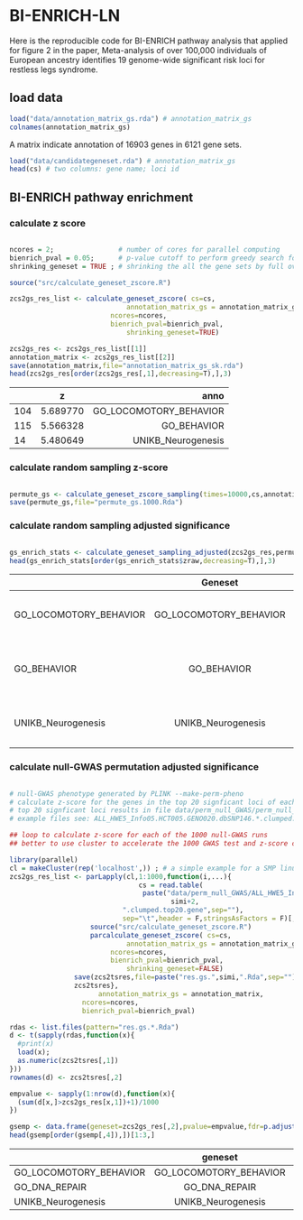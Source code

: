 # BI-ENRICH-LN

Here is the reproducible code for BI-ENRICH pathway analysis that applied for figure 2 in the paper, Meta-analysis of over 100,000 individuals of European ancestry identifies 19 genome-wide significant risk loci for restless legs syndrome. 

## load data

```r
load("data/annotation_matrix_gs.rda") # annotation_matrix_gs
colnames(annotation_matrix_gs)
```
A matrix indicate annotation of 16903 genes in 6121 gene sets.

```r
load("data/candidategeneset.rda") # annotation_matrix_gs
head(cs) # two columns: gene name; loci id
```

## BI-ENRICH pathway enrichment

### calculate z score 

```r

ncores = 2;                # number of cores for parallel computing
bienrich_pval = 0.05;      # p-value cutoff to perform greedy search for the potention multiple mixed gene sets.
shrinking_geneset = TRUE ; # shrinking the all the gene sets by full overlap, the larger one will be remove to accelerate computing 

source("src/calculate_geneset_zscore.R")

zcs2gs_res_list <- calculate_geneset_zscore( cs=cs,
				             annotation_matrix_gs = annotation_matrix_gs, 
					     ncores=ncores, 
					     bienrich_pval=bienrich_pval,
				             shrinking_geneset=TRUE)

zcs2gs_res <- zcs2gs_res_list[[1]]
annotation_matrix <- zcs2gs_res_list[[2]]
save(annotation_matrix,file="annotation_matrix_gs_sk.rda")
head(zcs2gs_res[order(zcs2gs_res[,1],decreasing=T),],3)
```

|           |z|                   anno|
|---|:---:|---:|	   
104 |5.689770 |GO_LOCOMOTORY_BEHAVIOR|
115 |5.566328|            GO_BEHAVIOR|
14  |5.480649 |    UNIKB_Neurogenesis|

### calculate random sampling z-score

```r

permute_gs <- calculate_geneset_zscore_sampling(times=10000,cs,annotation_matrix, ncores=8, bienrich_pval=0.05,shrinking_geneset=FALSE)
save(permute_gs,file="permute_gs.1000.Rda")

```

### calculate random sampling adjusted significance

```r

gs_enrich_stats <- calculate_geneset_sampling_adjusted(zcs2gs_res,permute_gs)
head(gs_enrich_stats[order(gs_enrich_stats$zraw,decreasing=T),],3)

```

|                                      |Geneset|       pvalue(sampling)|   fdr|     zraw|                        genes|
|---|:---:|:---:|:---:|:---:|---:|
|GO_LOCOMOTORY_BEHAVIOR   |GO_LOCOMOTORY_BEHAVIOR |3.0363e-07 |0.000 |5.689770 |      BTBD9 CLN6 HOXB8 MEIS1
|GO_BEHAVIOR              |          GO_BEHAVIOR |1.2200e-04 |0.007 |5.566328 |BTBD9 CLN6 DACH1 HOXB8 MEIS1
|UNIKB_Neurogenesis       |  UNIKB_Neurogenesis |2.6919e-06 |0.000 |5.480649 |     MDGA1 MYT1 NTNG1 SEMA6D



### calculate null-GWAS permutation adjusted significance

```r

# null-GWAS phenotype generated by PLINK --make-perm-pheno
# calculate z-score for the genes in the top 20 signficant loci of each null-GWAS runs
# top 20 signficant loci results in file data/perm_null_GWAS/perm_null_GWAS.top20genes.tar
# example files see: ALL_HWE5_Info05.HCT005.GENO020.dbSNP146.*.clumped.top20.gene

## loop to calculate z-score for each of the 1000 null-GWAS runs
## better to use cluster to accelerate the 1000 GWAS test and z-score calculation; 

library(parallel)
cl = makeCluster(rep('localhost',)) ; # a simple example for a SMP linux machine
zcs2gs_res_list <- parLapply(cl,1:1000,function(i,...){
                                cs = read.table(
			                     paste("data/perm_null_GWAS/ALL_HWE5_Info05.HCT005.GENO020.dbSNP146.",
			                            simi+2,
						    ".clumped.top20.gene",sep=""),
						    sep="\t",header = F,stringsAsFactors = F)[,2:1] ; 
			        source("src/calculate_geneset_zscore.R")
			        parcalculate_geneset_zscore( cs=cs,
				             annotation_matrix_gs = annotation_matrix_gs, 
					     ncores=ncores, 
					     bienrich_pval=bienrich_pval,
				             shrinking_geneset=FALSE)
				save(zcs2tsres,file=paste("res.gs.",simi,".Rda",sep="")) ; 
				zcs2tsres},
		              annotation_matrix_gs = annotation_matrix, 
			      ncores=ncores, 
			      bienrich_pval=bienrich_pval)

rdas <- list.files(pattern="res.gs.*.Rda")
d <- t(sapply(rdas,function(x){
  #print(x)
  load(x);
  as.numeric(zcs2tsres[,1])
}))
rownames(d) <- zcs2tsres[,2]

empvalue <- sapply(1:nrow(d),function(x){
  (sum(d[x,]>zcs2gs_res[x,1])+1)/1000
})

gsemp <- data.frame(geneset=zcs2gs_res[,2],pvalue=empvalue,fdr=p.adjust(empvalue,"fdr"), rawz = zcs2gs_res[,1])
head(gsemp[order(gsemp[,4]),])[1:3,]

```



|                      |               geneset  |pvalue(perm)|   fdr|     z|
|---|:---:|:---:|:---:|---:|
|GO_LOCOMOTORY_BEHAVIOR| GO_LOCOMOTORY_BEHAVIOR  |0.002 |0.029| 5.689770|
|GO_DNA_REPAIR         |          GO_DNA_REPAIR  |0.005 |0.036| 4.978007|
|UNIKB_Neurogenesis    |     UNIKB_Neurogenesis  |0.005 |0.036| 5.480649|

